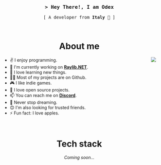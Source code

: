 <h3 align="center">
  <samp>
    &gt; Hey There!, I am <b>Odex</b>
  </samp>
</h3>

<p align="center">
  <samp>
    [ A developer from <b>Italy</b> 🍕 ]
  </samp>
</p>
<br/>

<h1 align="center">About me</h1>
<img align="right" src="https://media1.giphy.com/media/13HgwGsXF0aiGY/giphy.gif" />
<ul>
  <li>✌️ I enjoy programming.</li>
  <li>🔭 I'm currently working on <a href="https://github.com/Odex64/Raylib.NET"><b>Raylib.NET</b></a>.</li>
  <li>🌱 I love learning new things.</li>
  <li>👨‍💻 Most of my projects are on Github.</li>
  <li>🎮 I like indie games.</li>
  <li>🚀 I love open source projects.</li>
  <li>📫 You can reach me on <a href="https://discord.gg/7XKw6YQa76"><b>Discord</b></a>.</li>
  <li>🎯 Never stop dreaming.</li>
  <li>😊 I'm also looking for trusted friends.</li>
  <li>⚡ Fun fact: I love apples.</li>
</ul>
<br/>

<h1 align="center">Tech stack</h1>
<p align="center"><i>Coming soon...</i></p>
